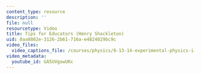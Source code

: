 ```yaml
---
content_type: resource
description: ''
file: null
resourcetype: Video
title: Tips for Educators (Henry Shackleton)
uid: 0aa8802e-3126-2b61-716a-e4824029bc9c
video_files:
  video_captions_file: /courses/physics/8-13-14-experimental-physics-i-ii-junior-lab-fall-2016-spring-2017/instructor-insights/student-insights/tips-for-educators-shackleton/GA5UVgowUKc.vtt
video_metadata:
  youtube_id: GA5UVgowUKc
---
```

